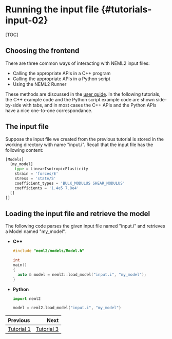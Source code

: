 # Running the input file {#tutorials-input-02}

[TOC]

## Choosing the frontend

There are three common ways of interacting with NEML2 input files:
- Calling the appropriate APIs in a C++ program
- Calling the appropriate APIs in a Python script
- Using the NEML2 Runner

These methods are discussed in the [user guide](#user-getting-started). In the following tutorials, the C++ example code and the Python script example code are shown side-by-side with tabs, and in most cases the C++ APIs and the Python APIs have a nice one-to-one correspondance.

## The input file

Suppose the input file we created from the previous tutorial is stored in the working directory with name "input.i". Recall that the input file has the following content:
```python
[Models]
  [my_model]
    type = LinearIsotropicElasticity
    strain = 'forces/E'
    stress = 'state/S'
    coefficient_types = 'BULK_MODULUS SHEAR_MODULUS'
    coefficients = '1.4e5 7.8e4'
  []
[]
```

## Loading the input file and retrieve the model

The following code parses the given input file named "input.i" and retrieves a Model named "my_model".

<div class="tabbed">

- <b class="tab-title">C++</b>
  ```cpp
  #include "neml2/models/Model.h"

  int
  main()
  {
    auto & model = neml2::load_model("input.i", "my_model");
  }
  ```
- <b class="tab-title">Python</b>
  ```python
  import neml2

  model = neml2.load_model("input.i", "my_model")
  ```

</div>


<div class="section_buttons">

| Previous                          |                              Next |
| :-------------------------------- | --------------------------------: |
| [Tutorial 1](#tutorials-input-01) | [Tutorial 3](#tutorials-input-03) |

</div>
